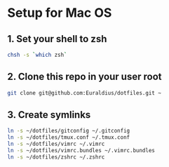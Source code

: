 # Setup for Mac OS

## 1. Set your shell to zsh

```bash
chsh -s `which zsh`
```

## 2. Clone this repo in your user root

```zsh
git clone git@github.com:Euraldius/dotfiles.git ~
```

## 3. Create symlinks

```zsh
ln -s ~/dotfiles/gitconfig ~/.gitconfig
ln -s ~/dotfiles/tmux.conf ~/.tmux.conf
ln -s ~/dotfiles/vimrc ~/.vimrc
ln -s ~/dotfiles/vimrc.bundles ~/.vimrc.bundles
ln -s ~/dotfiles/zshrc ~/.zshrc
```
